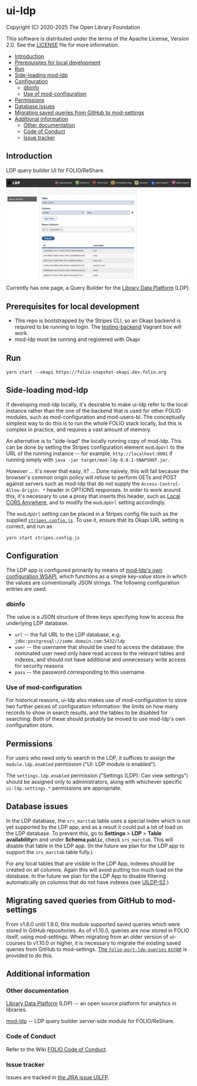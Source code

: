 # ui-ldp

Copyright (C) 2020-2025 The Open Library Foundation

This software is distributed under the terms of the Apache License, Version 2.0. See the [LICENSE](LICENSE) file for more information.

<!-- md2toc -l 2 README.md -->
* [Introduction](#introduction)
* [Prerequisites for local development](#prerequisites-for-local-development)
* [Run](#run)
* [Side-loading mod-ldp](#side-loading-mod-ldp)
* [Configuration](#configuration)
    * [dbinfo](#dbinfo)
    * [Use of mod-configuration](#use-of-mod-configuration)
* [Permissions](#permissions)
* [Database issues](#database-issues)
* [Migrating saved queries from GitHub to mod-settings](#migrating-saved-queries-from-github-to-mod-settings)
* [Additional information](#additional-information)
    * [Other documentation](#other-documentation)
    * [Code of Conduct](#code-of-conduct)
    * [Issue tracker](#issue-tracker)


## Introduction

LDP query builder UI for FOLIO/ReShare.

![Screenshot of the module in action](screenshot3.png)

Currently has one page, a Query Builder for the [Library Data Platform](https://github.com/library-data-platform/ldp) (LDP).

## Prerequisites for local development

- This repo is bootstrapped by the Stripes CLI, so an Okapi backend is required to be running to login. The [testing-backend](https://app.vagrantup.com/folio/boxes/testing-backend) Vagrant box will work.
- mod-ldp must be running and registered with Okapi

## Run

```
yarn start --okapi https://folio-snapshot-okapi.dev.folio.org
```

## Side-loading mod-ldp

If developing mod-ldp locally, it's desirable to make ui-ldp refer to the local instance rather than the one of the backend that is used for other FOLIO modules, such as mod-configuration and mod-users-bl. The conceptually simplest way to do this is to run the whole FOLIO stack locally, but this is complex in practice, and requires a vast amount of memory.

An alternative is to "side-load" the locally running copy of mod-ldp. This can be done by setting the Stripes configuration element `modLdpUrl` to the URL of the running instance -- for example, `http://localhost:8001` if running simply with `java -jar target/mod-ldp-0.0.1-SNAPSHOT.jar`.

_However_ ... it's never that easy, it? ... Done naively, this will fail because the browser's common origin policy will refuse to perform GETs and POST against servers such as mod-ldp that do not supply the `Access-Control-Allow-Origin: *` header in OPTIONS responses. In order to work around this, it's necessary to use a proxy that inserts this header, such as [Local CORS Anywhere](https://github.com/dkaoster/local-cors-anywhere), and to modify the `modLdpUrl` setting accordingly.

The `modLdpUrl` setting can be placed in a Stripes config file such as the supplied [`stripes.config.js`](stripes.config.js). To use it, ensure that its Okapi URL setting is correct, and run as
```
yarn start stripes.config.js
```

## Configuration

The LDP app is configured primarily by means of [mod-ldp's own configuration WSAPI](https://s3.amazonaws.com/foliodocs/api/mod-ldp/p/ldp.html), which functions as a simple key-value store in which the values are conventionally JSON strings. The following configuration entries are used:

### dbinfo

The value is a JSON structure of three keys specifying how to access the underlying LDP database.

* `url` -- the full URL to the LDP database, e.g. `jdbc:postgresql://some.domain.com:5432/ldp`
* `user` -- the username that should be used to access the database: the nominated user need only have read access to the relevant tables and indexes, and should not have additional and unnecessary write access for security reasons
* `pass` -- the password corresponding to this username

### Use of mod-configuration

For historical reasons, ui-ldp also makes use of mod-configuration to store two further peices of configuration information: the limits on how many records to show in search results, and the tables to be disabled for searching. Both of these should probably be moved to use mod-ldp's own configuration store.


## Permissions

For users who need only to search in the LDP, it suffices to assign the `module.ldp.enabled` permission ("UI: LDP module is enabled").

The `settings.ldp.enabled` permission ("Settings (LDP): Can view settings") should be assigned only to administrators, along with whichever specific `ui-ldp.settings.*` permissions are appropriate.


## Database issues

In the LDP database, the `srs_marctab` table uses a special index which is not yet supported by the LDP app, and as a result it could put a lot of load on the LDP database. To prevent this, go to **Settings** > **LDP** > **Table availability**m and under **Schema `public`**, check `srs_marctab`. This will disable that table in the LDP app. (In the future we plan for the LDP app to support the `srs_marctab` table fully.)

For any local tables that are visible in the LDP App, indexes should be created on all columns. Again this will avoid putting too much load on the database. In the future we plan for the LDP App to disable filtering automatically on columns that do not have indexes (see [UILDP-52](https://issues.folio.org/browse/UILDP-52).)


## Migrating saved queries from GitHub to mod-settings

From v1.6.0 until 1.9.0, this module supported saved queries which were stored in GitHub repositories. As of v1.10.0, queries are now stored in FOLIO itself, using mod-settings. When migrating from an older version of ui-courses to v1.10.0 or higher, it is necessary to migrate the existing saved queries from GitHub to mod-settings. [The `folio-port-ldp-queries` script](bin) is provided to do this.


## Additional information

### Other documentation

[Library Data Platform](https://github.com/library-data-platform/ldp) (LDP)
-- an open source platform for analytics in libraries.

[mod-ldp](https://github.com/folio-org/mod-ldp)
-- LDP query builder server-side module for FOLIO/ReShare.

### Code of Conduct

Refer to the Wiki [FOLIO Code of Conduct](https://wiki.folio.org/display/COMMUNITY/FOLIO+Code+of+Conduct).

### Issue tracker

Issues are tracked in [the JIRA issue UILFP](https://issues.folio.org/projects/UILDP).


